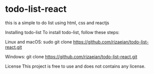 # todo-list-react
this is a simple to do list using html, css and reactjs

Installing todo-list
To install todo-list, follow these steps:

Linux and macOS:
sudo git clone https://github.com/rizaeian/todo-list-react.git

Windows:
git clone https://github.com/rizaeian/todo-list-react.git

License
This project is free to use and does not contains any license.

